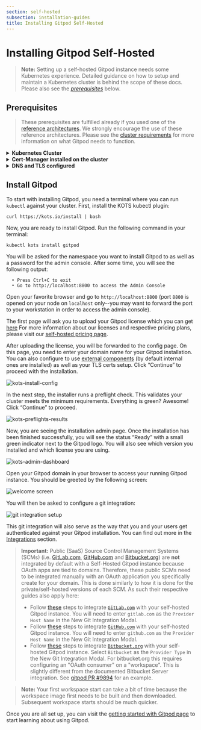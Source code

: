 ```yaml
---
section: self-hosted
subsection: installation-guides
title: Installing Gitpod Self-Hosted
---
```


<script context="module">
  export const prerender = true;
</script>

# Installing Gitpod Self-Hosted

> **Note:** Setting up a self-hosted Gitpod instance needs some Kubernetes experience. Detailed guidance on how to setup and maintain a Kubernetes cluster is behind the scope of these docs. Please also see the [_prerequisites_](./installing-gitpod#prerequisites) below.

## Prerequisites

> These prerequisites are fulfilled already if you used one of the [reference architectures](./reference-architecture). We strongly encourage the use of these reference architectures. Please see the [cluster requirements](./cluster-requirements) for more information on what Gitpod needs to function.

<details>
  <summary  class="text-p-medium"><b> Kubernetes Cluster</b></summary>

Gitpod is a Kubernetes application that uses Kubernetes internally to provision workspaces as Kubernetes pods. Before you can start installing Gitpod, you need to create a compatible Kubernetes cluster. The [reference architectures](./reference-architecture) will help you to get started with your favorite cloud provider. If you are creating a cluster yourself, it's up to you to set up a cluster that meets the [requirements](./cluster-requirements).

</details>

<details>
  <summary  class="text-p-medium"><b>Cert-Manager installed on the cluster</b></summary>

Once you have created your Kubernetes cluster you need to install [cert-manager](https://cert-manager.io/). cert-manager is needed even when you bring your own TLS certificate for your domain. Please consider the [cert-manager documentation](https://cert-manager.io/docs/) on how to install it.

</details>

<details>
  <summary  class="text-p-medium"><b>DNS and TLS configured</b></summary>

To install Gitpod you need a domain with a TLS certificate. The DNS setup to your domain needs to be configured such that it points to the ingress of your Kubernetes cluster. You need to configure your actual domain (say `example.com`) as well as the wildcard subdomains `*.example.com` and `*.ws.example.com`. Alternatively, you can rely on a configured `Issuer`/`ClusterIssuer` plus a `Certificate` (that also includes the wildcard domains) for cert-manager:

**Creating TLS certs for your domain with cert-manager**

cert-manager provides the Gitpod installation with certificates for internal communication. Besides this, cert-manager can also create a TLS certificate for your domain. Since Gitpod needs wildcard certificates, you must use the [DNS-01 challenge](https://letsencrypt.org/docs/challenge-types/#dns-01-challenge). Please consult the [cert-manager documentation](https://cert-manager.io/docs/configuration/acme/dns01) for instructions. You can use either an [`Issuer` or `ClusterIssuer`](https://cert-manager.io/docs/concepts/issuer).

Following the cert-manager instructions, you will have an `Issuer` or `ClusterIssuer` with a configured `dns01` solver (most probably with a proper secret with credentials for your DNS provider) as well a `Certificate` with the following `dnsNames`:

- `example.com`
- `*.example.com`
- `*.ws.example.com`

_(replace `example.com` with your Gitpod domain)_

</details>

## Install Gitpod

To start with installing Gitpod, you need a terminal where you can run `kubectl` against your cluster. First, install the KOTS kubectl plugin:

```shell
curl https://kots.io/install | bash
```

Now, you are ready to install Gitpod. Run the following command in your terminal:

```shell
kubectl kots install gitpod
```

You will be asked for the namespace you want to install Gitpod to as well as a password for the admin console. After some time, you will see the following output:

```
  • Press Ctrl+C to exit
  • Go to http://localhost:8800 to access the Admin Console
```

Open your favorite browser and go to `http://localhost:8800` (port `8800` is opened on your node on `localhost` only--you may want to forward the port to your workstation in order to access the admin console).

The first page will ask you to upload your Gitpod license which you can get [here](/community-license) For more information about our licenses and respective pricing plans, please visit our [self-hosted pricing page](https://www.gitpod.io/self-hosted).

After uploading the license, you will be forwarded to the config page. On this page, you need to enter your domain name for your Gitpod installation. You can also configure to use [external components](./required-components) (by default internal ones are installed) as well as your TLS certs setup. Click “Continue” to proceed with the installation.

![kots-install-config](/images/docs/self-hosted/kots-install-config.png)

In the next step, the installer runs a preflight check. This validates your cluster meets the minimum requirements. Everything is green? Awesome! Click “Continue” to proceed.

![kots-preflights-results](/images/docs/self-hosted/kots-preflights-results.png)

Now, you are seeing the installation admin page. Once the installation has been finished successfully, you will see the status “Ready” with a small green indicator next to the Gitpod logo. You will also see which version you installed and which license you are using.

![kots-admin-dashboard](/images/docs/self-hosted/kots-admin-dashboard.png)

Open your Gitpod domain in your browser to access your running Gitpod instance. You should be greeted by the following screen:

![welcome screen](/images/docs/self-hosted/welcome-screen.png)

You will then be asked to configure a git integration:

![git integration setup](/images/docs/self-hosted/git-integration-setup.png)

This git integration will also serve as the way that you and your users get authenticated against your Gitpod installation. You can find out more in the [Integrations](../integrations) section.

> **Important:** Public (SaaS) Source Control Management Systems (SCMs) (i.e. [GitLab.com](http://Gitlab.com), [GitHub.com](http://github.com/) and [Bitbucket.org](http://Bitbucket.org)) are **not** integrated by default with a Self-Hosted Gitpod instance because OAuth apps are tied to domains. Therefore, these public SCMs need to be integrated manually with an OAuth application you specifically create for your domain. This is done similarly to how it is done for the private/self-hosted versions of each SCM. As such their respective guides also apply here:
>
> - Follow [these](../gitlab-integration#registering-a-self-hosted-gitlab-installation) steps to integrate [`GitLab.com`](https://gitlab.com/) with your self-hosted Gitpod instance. You will need to enter `gitlab.com` as the `Provider Host Name` in the New Git Integration Modal.
> - Follow [these](../github-enterprise-integration) steps to integrate [`GitHub.com`](http://github.com) with your self-hosted Gitpod instance. You will need to enter `github.com` as the `Provider Host Name` in the New Git Integration Modal.
> - Follow [these](../bitbucket-server-integration) steps to integrate [`Bitbucket.org`](https://bitbucket.org/) with your self-hosted Gitpod instance. Select `Bitbucket` as the `Provider Type` in the New Git Integration Modal. For bitbucket.org this requires configuring an "OAuth consumer" on a "workspace". This is slightly different from the documented Bitbucket Server integration. See [gitpod PR #9894](https://github.com/gitpod-io/gitpod/pull/9894#pullrequestreview-969013833) for an example.

> **Note:** Your first workspace start can take a bit of time because the workspace image first needs to be built and then downloaded. Subsequent workspace starts should be much quicker.

Once you are all set up, you can visit the [getting started with Gitpod page](../getting-started) to start learning about using Gitpod.

